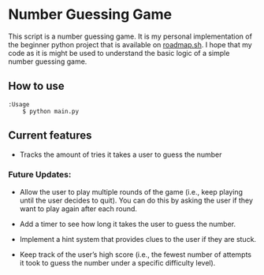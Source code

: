 # Number Guessing Game

   This script is a number guessing game. It is my personal implementation of the beginner python project that is available on [roadmap.sh](https://https://github.com/Osholarin/Roadmap.sh/edit/main/Number%20Guessing%20Game/Readme.md). I hope that my code as it is might be used to understand the basic logic of a simple number guessing game.

## How to use
    :Usage
        $ python main.py

## Current features
-   Tracks the amount of tries it takes a user to guess the number

### Future Updates:
- Allow the user to play multiple rounds of the game (i.e., keep playing until the user
decides to quit). You can do this by asking the user if they want to play again after each
round.

- Add a timer to see how long it takes the user to guess the number.

- Implement a hint system that provides clues to the user if they are stuck.

- Keep track of the user’s high score (i.e., the fewest number of attempts it took to guess
the number under a specific difficulty level).
